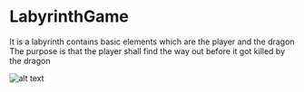 # LabyrinthGame

It is a labyrinth contains basic elements which are the player and the dragon
The purpose is that the player shall find the way out before it got killed by the dragon


![alt text](https://github.com/aliKatlabi/LabyrinthGame/blob/master/Lgame.gif)
